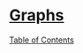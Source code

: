 # [Graphs](https://codefellows.github.io/common_curriculum/data_structures_and_algorithms/Code_401/class-35/resources/graphs.html)

[Table of Contents](../README.md)

